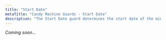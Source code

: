 ```yaml
---
title: "Start Date"
metaTitle: "Candy Machine Guards - Start Date"
description: "The Start Date guard determines the start date of the mint."
---
```


_Coming soon..._
